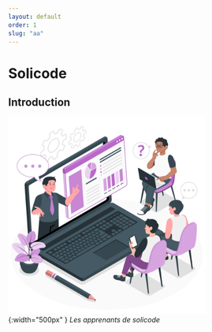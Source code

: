 ```yaml
---
layout: default
order: 1
slug: "aa"
---
```


# Solicode 

<!-- new slide -->

## Introduction

![Introduction](./images/introduction.png){:width="500px" }
*Les apprenants de solicode*

<!-- new slide -->